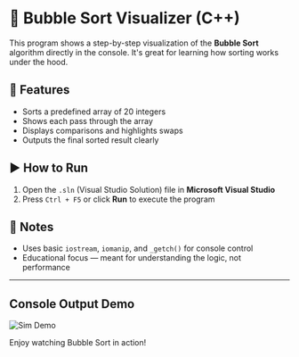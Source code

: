 # 🫧 Bubble Sort Visualizer (C++)

This program shows a step-by-step visualization of the **Bubble Sort** algorithm directly in the console. It's great for learning how sorting works under the hood.

## 🔷 Features

- Sorts a predefined array of 20 integers
- Shows each pass through the array
- Displays comparisons and highlights swaps
- Outputs the final sorted result clearly

## ▶️ How to Run

1. Open the `.sln` (Visual Studio Solution) file in **Microsoft Visual Studio**
2. Press `Ctrl + F5` or click **Run** to execute the program

## 📌 Notes

- Uses basic `iostream`, `iomanip`, and `_getch()` for console control
- Educational focus — meant for understanding the logic, not performance

---

## Console Output Demo

![Sim Demo](./demo.gif)


Enjoy watching Bubble Sort in action!
